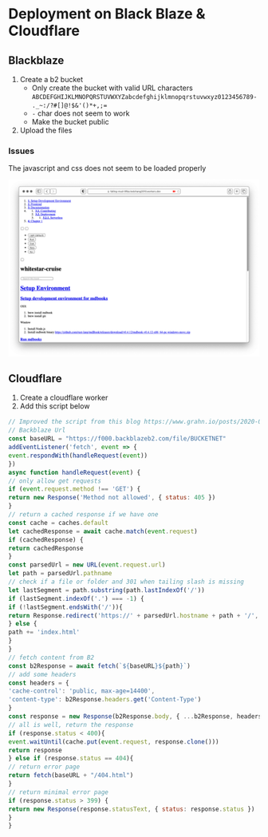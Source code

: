 # Deployment on Black Blaze & Cloudflare

## Blackblaze

1. Create a b2 bucket
   - Only create the bucket with valid URL characters `ABCDEFGHIJKLMNOPQRSTUVWXYZabcdefghijklmnopqrstuvwxyz0123456789-._~:/?#[]@!$&'()*+,;=`
   - `-` char does not seem to work
   - Make the bucket public
2. Upload the files

### Issues
The javascript and css does not seem to be loaded properly

![BlackBlazeIssue](./images/blackblaze_static_hosting.png)

## Cloudflare

1. Create a cloudflare worker
2. Add this script below

```javascript
// Improved the script from this blog https://www.grahn.io/posts/2020-02-08-s3-vs-b2-static-web-hosting/
// Backblaze Url
const baseURL = "https://f000.backblazeb2.com/file/BUCKETNET"
addEventListener('fetch', event => {
event.respondWith(handleRequest(event))
})
async function handleRequest(event) {
// only allow get requests
if (event.request.method !== 'GET') {
return new Response('Method not allowed', { status: 405 })
}
// return a cached response if we have one
const cache = caches.default
let cachedResponse = await cache.match(event.request)
if (cachedResponse) {
return cachedResponse
}
const parsedUrl = new URL(event.request.url)
let path = parsedUrl.pathname
// check if a file or folder and 301 when tailing slash is missing
let lastSegment = path.substring(path.lastIndexOf('/'))
if (lastSegment.indexOf('.') === -1) {
if (!lastSegment.endsWith('/')){
return Response.redirect('https://' + parsedUrl.hostname + path + '/', 301)
} else {
path += 'index.html'
}
}
// fetch content from B2
const b2Response = await fetch(`${baseURL}${path}`)
// add some headers
const headers = {
'cache-control': 'public, max-age=14400',
'content-type': b2Response.headers.get('Content-Type')
}
const response = new Response(b2Response.body, { ...b2Response, headers })
// all is well, return the response
if (response.status < 400){
event.waitUntil(cache.put(event.request, response.clone()))
return response
} else if (response.status == 404){
// return error page
return fetch(baseURL + "/404.html")
}
// return minimal error page
if (response.status > 399) {
return new Response(response.statusText, { status: response.status })
}
}
```
